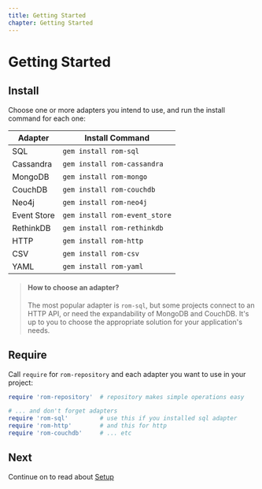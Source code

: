 ```yaml
---
title: Getting Started
chapter: Getting Started
---
```


# Getting Started

## Install

Choose one or more adapters you intend to use, and run the install command for
each one:

|Adapter|Install Command|
|-------|---------------|
|SQL|`gem install rom-sql`|
|Cassandra|`gem install rom-cassandra`|
|MongoDB|`gem install rom-mongo`|
|CouchDB|`gem install rom-couchdb`|
|Neo4j|`gem install rom-neo4j`|
|Event Store|`gem install rom-event_store`|
|RethinkDB|`gem install rom-rethinkdb`|
|HTTP|`gem install rom-http`|
|CSV|`gem install rom-csv`|
|YAML|`gem install rom-yaml`|

> #### How to choose an adapter?
>
> The most popular adapter is `rom-sql`, but some projects connect to an HTTP
> API, or need the expandability of MongoDB and CouchDB. It's up to you to
> choose the appropriate solution for your application's needs.

## Require

Call `require` for `rom-repository` and each adapter you want to use in your
project:

```ruby
require 'rom-repository'  # repository makes simple operations easy

# ... and don't forget adapters
require 'rom-sql'         # use this if you installed sql adapter
require 'rom-http'        # and this for http
require 'rom-couchdb'     # ... etc
```

## Next

Continue on to read about [Setup](/learn/setup)
